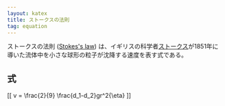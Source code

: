 ```yaml
---
layout: katex
title: ストークスの法則
tag: equation
---
```

ストークスの法則 ([Stokes's law](https://www.britannica.com/science/Stokess-law)) は、イギリスの科学者[ストークス](https://ja.wikipedia.org/wiki/%E3%82%B8%E3%83%A7%E3%83%BC%E3%82%B8%E3%83%BB%E3%82%AC%E3%83%96%E3%83%AA%E3%82%A8%E3%83%AB%E3%83%BB%E3%82%B9%E3%83%88%E3%83%BC%E3%82%AF%E3%82%B9)が1851年に導いた流体中を小さな球形の粒子が沈降する速度を表す式である。

## 式 ##

[[ v = \frac{2}{9} \frac{d_1-d_2}gr^2{\eta} ]]

